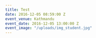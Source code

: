 ```yaml
---
title: Test
date: 2016-12-05 08:59:00 Z
event_venue: Kathmandu
event_date: 2016-12-05 13:00:00 Z
event_image: "/uploads/img_student.jpg"
---
```


